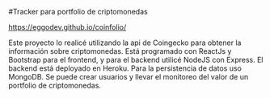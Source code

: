 #Tracker para portfolio de criptomonedas

https://eggodev.github.io/coinfolio/

Este proyecto lo realicé utilizando la api de Coingecko para obtener la información sobre criptomonedas.
Está programado con ReactJs y Bootstrap para el frontend, y para el backend utilicé NodeJS con Express.
El backend está deployado en Heroku.
Para la persistencia de datos uso MongoDB.
Se puede crear usuarios y llevar el monitoreo del valor de un portfolio de criptomonedas.
